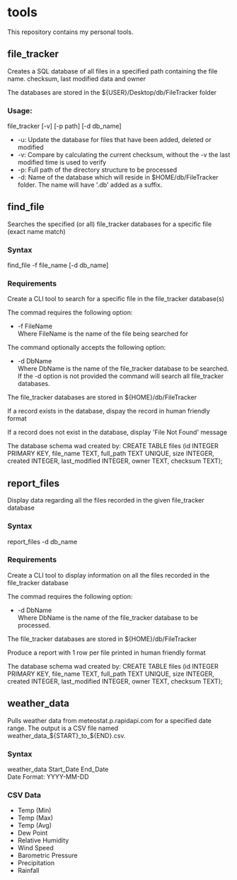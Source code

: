 # tools

This repository contains my personal tools.

## file_tracker
Creates a SQL database of all files in a specified path containing the file name. checksum, last modified data and owner

The databases are stored in the \${USER}/Desktop/db/FileTracker folder

### Usage:
file_tracker [-v] [-p path] [-d db_name]<br>

* -u: Update the database for files that have been added, deleted or modified<br>
* -v: Compare by calculating the current checksum, without the -v the last modified time is used to verify<br>
* -p: Full path of the directory structure to be processed<br>
* -d: Name of the database which will reside in \$HOME/db/FileTracker folder. The name will have '.db' added as a suffix.


## find_file

Searches the specified (or all) file_tracker databases for a specific file (exact name match)

### Syntax
find_file -f file_name [-d db_name]

### Requirements

Create a CLI tool to search for a specific file in the file_tracker database(s)

The commad requires the following option:<br>
* -f FileName<br>
Where FileName is the name of the file being searched for

The command optionally accepts the following option:<br>
* -d DbName<br>
Where DbName is the name of the file_tracker database to be searched. If the -d option is not provided the command will search all file_tracker databases.

The file_tracker databases are stored in \${HOME}/db/FileTracker

If a record exists in the database, dispay the record in human friendly format

If a record does not exist in the database, display 'File Not Found' message

The database schema wad created by: CREATE TABLE files (id INTEGER PRIMARY KEY, file_name TEXT, full_path TEXT UNIQUE, size INTEGER, created INTEGER, last_modified INTEGER, owner TEXT, checksum TEXT);


## report_files

Display data regarding all the files recorded in the given file_tracker database

### Syntax
report_files -d db_name

### Requirements
Create a CLI tool to display information on all the files recorded in the file_tracker database

The commad requires the following option:<br>
* -d DbName<br>
Where DbName is the name of the file_tracker database to be processed.

The file_tracker databases are stored in \${HOME}/db/FileTracker

Produce a report with 1 row per file printed in human friendly format

The database schema wad created by: CREATE TABLE files (id INTEGER PRIMARY KEY, file_name TEXT, full_path TEXT UNIQUE, size INTEGER, created INTEGER, last_modified INTEGER, owner TEXT, checksum TEXT);

## weather_data

Pulls weather data from meteostat.p.rapidapi.com for a specified date range. The output is a CSV file named weather\_data\_\${START}\_to\_\${END}.csv.

### Syntax
weather_data Start_Date End_Date<br>
Date Format: YYYY-MM-DD

### CSV Data

- Temp (Min)
- Temp (Max)
- Temp (Avg)
- Dew Point
- Relative Humidity
- Wind Speed
- Barometric Pressure
- Precipitation
- Rainfall